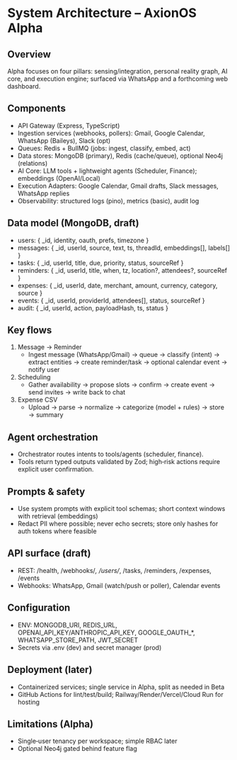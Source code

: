 # System Architecture – AxionOS Alpha

## Overview
Alpha focuses on four pillars: sensing/integration, personal reality graph, AI core, and execution engine; surfaced via WhatsApp and a forthcoming web dashboard.

## Components
- API Gateway (Express, TypeScript)
- Ingestion services (webhooks, pollers): Gmail, Google Calendar, WhatsApp (Baileys), Slack (opt)
- Queues: Redis + BullMQ (jobs: ingest, classify, embed, act)
- Data stores: MongoDB (primary), Redis (cache/queue), optional Neo4j (relations)
- AI Core: LLM tools + lightweight agents (Scheduler, Finance); embeddings (OpenAI/Local)
- Execution Adapters: Google Calendar, Gmail drafts, Slack messages, WhatsApp replies
- Observability: structured logs (pino), metrics (basic), audit log

## Data model (MongoDB, draft)
- users: { _id, identity, oauth, prefs, timezone }
- messages: { _id, userId, source, text, ts, threadId, embeddings[], labels[] }
- tasks: { _id, userId, title, due, priority, status, sourceRef }
- reminders: { _id, userId, title, when, tz, location?, attendees?, sourceRef }
- expenses: { _id, userId, date, merchant, amount, currency, category, source }
- events: { _id, userId, providerId, attendees[], status, sourceRef }
- audit: { _id, userId, action, payloadHash, ts, status }

## Key flows
1) Message → Reminder  
   - Ingest message (WhatsApp/Gmail) → queue → classify (intent) → extract entities → create reminder/task → optional calendar event → notify user
2) Scheduling  
   - Gather availability → propose slots → confirm → create event → send invites → write back to chat
3) Expense CSV  
   - Upload → parse → normalize → categorize (model + rules) → store → summary

## Agent orchestration
- Orchestrator routes intents to tools/agents (scheduler, finance).  
- Tools return typed outputs validated by Zod; high‑risk actions require explicit user confirmation.

## Prompts & safety
- Use system prompts with explicit tool schemas; short context windows with retrieval (embeddings)
- Redact PII where possible; never echo secrets; store only hashes for auth tokens where feasible

## API surface (draft)
- REST: /health, /webhooks/*, /users/*, /tasks, /reminders, /expenses, /events
- Webhooks: WhatsApp, Gmail (watch/push or poller), Calendar events

## Configuration
- ENV: MONGODB_URI, REDIS_URL, OPENAI_API_KEY/ANTHROPIC_API_KEY, GOOGLE_OAUTH_*, WHATSAPP_STORE_PATH, JWT_SECRET
- Secrets via .env (dev) and secret manager (prod)

## Deployment (later)
- Containerized services; single service in Alpha, split as needed in Beta
- GitHub Actions for lint/test/build; Railway/Render/Vercel/Cloud Run for hosting

## Limitations (Alpha)
- Single‑user tenancy per workspace; simple RBAC later
- Optional Neo4j gated behind feature flag
